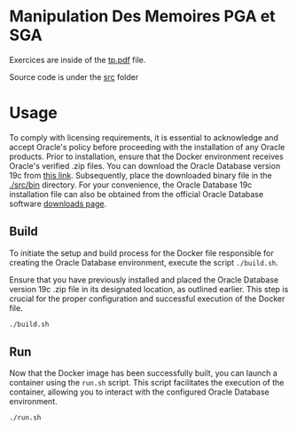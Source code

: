 # Manipulation Des Memoires PGA et SGA

Exercices are inside of the [tp.pdf](./assets/tp.pdf) file.

Source code is under the [src](./src/) folder

# Usage

To comply with licensing requirements, it is essential to acknowledge and accept Oracle's policy before proceeding with the installation of any Oracle products. Prior to installation, ensure that the Docker environment receives Oracle's verified .zip files. You can download the Oracle Database version 19c from [this link](https://download.oracle.com/otn/linux/oracle19c/190000/LINUX.X64_193000_db_home.zip). Subsequently, place the downloaded binary file in the [./src/bin](./src/19.3.0) directory. For your convenience, the Oracle Database 19c installation file can also be obtained from the official Oracle Database software [downloads page](https://www.oracle.com/database/technologies/oracle-database-software-downloads.html).

## Build

To initiate the setup and build process for the Docker file responsible for creating the Oracle Database environment, execute the script `./build.sh`.

Ensure that you have previously installed and placed the Oracle Database version 19c .zip file in its designated location, as outlined earlier. This step is crucial for the proper configuration and successful execution of the Docker file.

```sh
./build.sh
```

## Run

Now that the Docker image has been successfully built, you can launch a container using the `run.sh` script. This script facilitates the execution of the container, allowing you to interact with the configured Oracle Database environment.

```sh
./run.sh
```